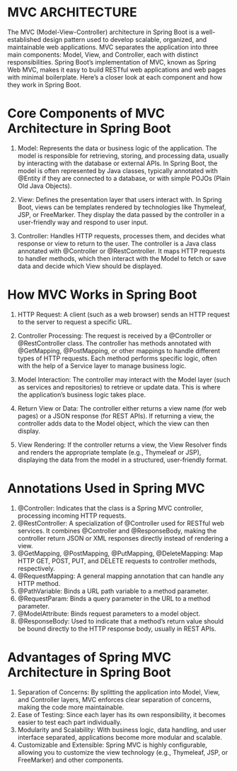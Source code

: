 # MVC ARCHITECTURE 

The MVC (Model-View-Controller) architecture in Spring Boot is a well-established design pattern used to develop scalable, organized, and maintainable web applications.
MVC separates the application into three main components: Model, View, and Controller, each with distinct responsibilities. Spring Boot’s implementation of MVC, known as Spring Web MVC, 
makes it easy to build RESTful web applications and web pages with minimal boilerplate. Here’s a closer look at each component and how they work in Spring Boot.

# Core Components of MVC Architecture in Spring Boot

  1. Model: Represents the data or business logic of the application. The model is responsible for retrieving, storing, and processing data, usually by interacting with the database or external APIs.
     In Spring Boot, the model is often represented by Java classes, typically annotated with @Entity if they are connected to a database, or with simple POJOs (Plain Old Java Objects).

  2. View: Defines the presentation layer that users interact with. In Spring Boot, views can be templates rendered by technologies like Thymeleaf, JSP, or FreeMarker.
     They display the data passed by the controller in a user-friendly way and respond to user input.

  3. Controller: Handles HTTP requests, processes them, and decides what response or view to return to the user.
     The controller is a Java class annotated with @Controller or @RestController.
     It maps HTTP requests to handler methods, which then interact with the Model to fetch or save data and decide which View should be displayed.

# How MVC Works in Spring Boot

  1. HTTP Request: A client (such as a web browser) sends an HTTP request to the server to request a specific URL.

  2. Controller Processing: The request is received by a @Controller or @RestController class. The controller has methods annotated with @GetMapping, @PostMapping, or other mappings to handle different types of HTTP requests.
     Each method performs specific logic, often with the help of a Service layer to manage business logic.

  3. Model Interaction: The controller may interact with the Model layer (such as services and repositories) to retrieve or update data. This is where the application’s business logic takes place.

  4. Return View or Data: The controller either returns a view name (for web pages) or a JSON response (for REST APIs). If returning a view, the controller adds data to the Model object, which the view can then display.

  5. View Rendering: If the controller returns a view, the View Resolver finds and renders the appropriate template (e.g., Thymeleaf or JSP), displaying the data from the model in a structured, user-friendly format.


# Annotations Used in Spring MVC

  1. @Controller: Indicates that the class is a Spring MVC controller, processing incoming HTTP requests.
  2. @RestController: A specialization of @Controller used for RESTful web services. It combines @Controller and @ResponseBody, making the controller return JSON or XML responses directly instead of rendering a view.
  3. @GetMapping, @PostMapping, @PutMapping, @DeleteMapping: Map HTTP GET, POST, PUT, and DELETE requests to controller methods, respectively.
  4. @RequestMapping: A general mapping annotation that can handle any HTTP method.
  5. @PathVariable: Binds a URL path variable to a method parameter.
  6. @RequestParam: Binds a query parameter in the URL to a method parameter.
  7. @ModelAttribute: Binds request parameters to a model object.
  8. @ResponseBody: Used to indicate that a method’s return value should be bound directly to the HTTP response body, usually in REST APIs.

# Advantages of Spring MVC Architecture in Spring Boot

  1. Separation of Concerns: By splitting the application into Model, View, and Controller layers, MVC enforces clear separation of concerns, making the code more maintainable.
  2. Ease of Testing: Since each layer has its own responsibility, it becomes easier to test each part individually.
  3. Modularity and Scalability: With business logic, data handling, and user interface separated, applications become more modular and scalable.
  4. Customizable and Extensible: Spring MVC is highly configurable, allowing you to customize the view technology (e.g., Thymeleaf, JSP, or FreeMarker) and other components.

